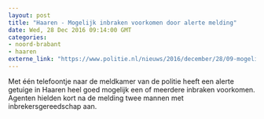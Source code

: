 ```yaml
---
layout: post
title: "Haaren - Mogelijk inbraken voorkomen door alerte melding"
date: Wed, 28 Dec 2016 09:14:00 GMT
categories: 
- noord-brabant 
- haaren 
externe_link: "https://www.politie.nl/nieuws/2016/december/28/09-mogelijk-inbrakern-voorkomen-door-alerte-melding.html"
---
```


Met één telefoontje naar de meldkamer van de politie heeft een alerte getuige in Haaren heel goed mogelijk een of meerdere inbraken voorkomen. Agenten hielden kort na de melding twee mannen met inbrekersgereedschap aan.
